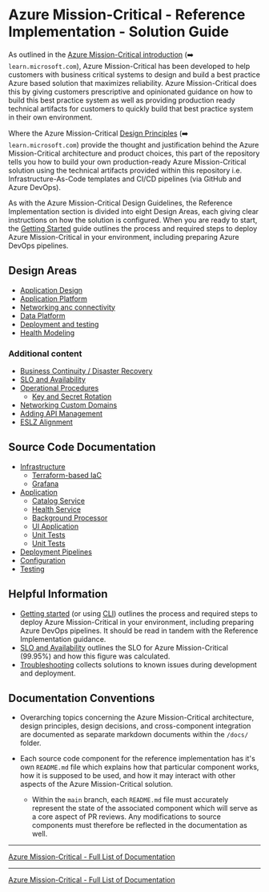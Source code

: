 # Azure Mission-Critical - Reference Implementation - Solution Guide

As outlined in the [Azure Mission-Critical introduction](https://learn.microsoft.com/azure/architecture/framework/mission-critical/mission-critical-overview) (➡️ `learn.microsoft.com`), Azure Mission-Critical has been developed to help customers with business critical systems to design and build a best practice Azure based solution that maximizes reliability. Azure Mission-Critical does this by giving customers prescriptive and opinionated guidance on how to build this best practice system as well as providing production ready technical artifacts for customers to quickly build that best practice system in their own environment.

Where the Azure Mission-Critical [Design Principles](https://learn.microsoft.com/azure/architecture/framework/mission-critical/mission-critical-design-principles) (➡️ `learn.microsoft.com`) provide the thought and justification behind the Azure Mission-Critical architecture and product choices, this part of the repository tells you how to build your own production-ready Azure Mission-Critical solution using the technical artifacts provided within this repository i.e. Infrastructure-As-Code templates and CI/CD pipelines (via GitHub and Azure DevOps).

As with the Azure Mission-Critical Design Guidelines, the Reference Implementation section is divided into eight Design Areas, each giving clear instructions on how the solution is configured.  When you are ready to start, the [Getting Started](./reference-implementation/Getting-Started.md) guide outlines the process and required steps to deploy Azure Mission-Critical in your environment, including preparing Azure DevOps pipelines.

## Design Areas

- [Application Design](https://learn.microsoft.com/azure/architecture/reference-architectures/containers/aks-mission-critical/mission-critical-app-design)
- [Application Platform](https://learn.microsoft.com/azure/architecture/reference-architectures/containers/aks-mission-critical/mission-critical-app-platform)
- [Networking anc connectivity](https://learn.microsoft.com/azure/architecture/reference-architectures/containers/aks-mission-critical/mission-critical-networking)
- [Data Platform](https://learn.microsoft.com/azure/architecture/reference-architectures/containers/aks-mission-critical/mission-critical-data-platform)
- [Deployment and testing](https://learn.microsoft.com/azure/architecture/reference-architectures/containers/aks-mission-critical/mission-critical-deploy-test#deployment-devops)
- [Health Modeling](https://learn.microsoft.com/azure/architecture/reference-architectures/containers/aks-mission-critical/mission-critical-health-modeling)

### Additional content

- [Business Continuity / Disaster Recovery](./reference-implementation/AppDesign-BCDR-Global.md)
- [SLO and Availability](./reference-implementation/AppDesign-SLO-Availability.md)
- [Operational Procedures](./reference-implementation/OpProcedures-Operational-Procedures.md)
  - [Key and Secret Rotation](./reference-implementation/OpProcedures-KeyRotation.md)
- [Networking Custom Domains](./reference-implementation/Networking-Custom-Domains.md)
- [Adding API Management](./reference-implementation/Api-Management.md)
- [ESLZ Alignment](./reference-implementation/ESLZ-Alignment.md)

## Source Code Documentation

- [Infrastructure](/src/infra/README.md)
  - [Terraform-based IaC](/src/infra/workload/README.md)
  - [Grafana](/src/infra/monitoring/grafana/README.md)
- [Application](/src/app/README.md)
  - [Catalog Service](/src/app/AlwaysOn.CatalogService/README.md)
  - [Health Service](/src/app/AlwaysOn.HealthService/README.md)
  - [Background Processor](/src/app/AlwaysOn.BackgroundProcessor/README.md)
  - [UI Application](/src/app/AlwaysOn.UI/README.md)
  - [Unit Tests](/src/app/AlwaysOn.Tests/README.md)
  - [Unit Tests](/src/app/AlwaysOn.Tests/README.md)
- [Deployment Pipelines](/.ado/pipelines/README.md)
- [Configuration](/src/infra/README.md)
- [Testing](/src/testing/README.md)

## Helpful Information

- [Getting started](./reference-implementation/Getting-Started.md) (or using [CLI](./reference-implementation/Getting-Started-CLI.md)) outlines the process and required steps to deploy Azure Mission-Critical in your environment, including preparing Azure DevOps pipelines. It should be read in tandem with the Reference Implementation guidance.
- [SLO and Availability](./reference-implementation/AppDesign-SLO-Availability.md) outlines the SLO for Azure Mission-Critical (99.95%) and how this figure was calculated.
- [Troubleshooting](./reference-implementation/Troubleshooting.md) collects solutions to known issues during development and deployment.

## Documentation Conventions

- Overarching topics concerning the Azure Mission-Critical architecture, design principles, design decisions, and cross-component integration are documented as separate markdown documents within the `/docs/` folder.

- Each source code component for the reference implementation has it's own `README.md` file which explains how that particular component works, how it is supposed to be used, and how it may interact with other aspects of the Azure Mission-Critical solution.
  - Within the `main` branch, each `README.md` file must accurately represent the state of the associated component which will serve as a core aspect of PR reviews. Any modifications to source components must therefore be reflected in the documentation as well.

---

[Azure Mission-Critical - Full List of Documentation](/docs/README.md)

---

[Azure Mission-Critical - Full List of Documentation](/docs/README.md)
